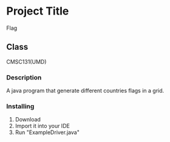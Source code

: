 # Project Title
Flag

## Class
CMSC131(UMD)

### Description
A java program that generate different countries  flags in a grid. 

### Installing
1) Download 
2) Import it into your IDE
3) Run "ExampleDriver.java"

